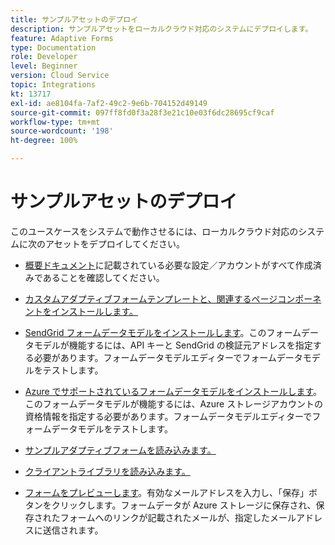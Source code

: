 ```yaml
---
title: サンプルアセットのデプロイ
description: サンプルアセットをローカルクラウド対応のシステムにデプロイします。
feature: Adaptive Forms
type: Documentation
role: Developer
level: Beginner
version: Cloud Service
topic: Integrations
kt: 13717
exl-id: ae8104fa-7af2-49c2-9e6b-704152d49149
source-git-commit: 097ff8fd0f3a28f3e21c10e03f6dc28695cf9caf
workflow-type: tm+mt
source-wordcount: '198'
ht-degree: 100%

---
```


# サンプルアセットのデプロイ

このユースケースをシステムで動作させるには、ローカルクラウド対応のシステムに次のアセットをデプロイしてください。

* [概要ドキュメント](./introduction.md)に記載されている必要な設定／アカウントがすべて作成済みであることを確認してください。

* [カスタムアダプティブフォームテンプレートと、関連するページコンポーネントをインストールします。](./assets/azure-portal-template-page-component.zip)

* [SendGrid フォームデータモデルをインストールします](./assets/send-grid-form-data-model.zip)。このフォームデータモデルが機能するには、API キーと SendGrid の検証元アドレスを指定する必要があります。フォームデータモデルエディターでフォームデータモデルをテストします。

* [Azure でサポートされているフォームデータモデルをインストールします](./assets/azure-storage-fdm.zip)。このフォームデータモデルが機能するには、Azure ストレージアカウントの資格情報を指定する必要があります。フォームデータモデルエディターでフォームデータモデルをテストします。

* [サンプルアダプティブフォームを読み込みます。](./assets/credit-applications-af.zip)
* [クライアントライブラリを読み込みます。](./assets/client-lib.zip)
* [フォームをプレビューします](http://localhost:4502/content/dam/formsanddocuments/azureportalstorage/creditapplications/jcr:content?wcmmode=disabled)。有効なメールアドレスを入力し、「保存」ボタンをクリックします。フォームデータが Azure ストレージに保存され、保存されたフォームへのリンクが記載されたメールが、指定したメールアドレスに送信されます。
